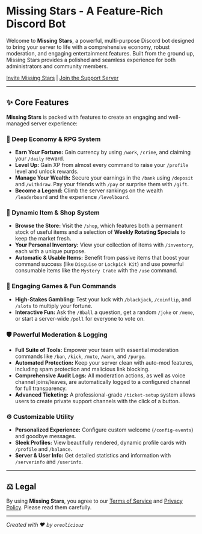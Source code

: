 # Missing Stars - A Feature-Rich Discord Bot

Welcome to **Missing Stars**, a powerful, multi-purpose Discord bot designed to bring your server to life with a comprehensive economy, robust moderation, and engaging entertainment features. Built from the ground up, Missing Stars provides a polished and seamless experience for both administrators and community members.

[Invite Missing Stars](https://discord.com/api/oauth2/authorize?client_id=967589433828311080&permissions=8&scope=bot%20applications.commands) | [Join the Support Server](https://discord.gg/asRaJG9zCc)

---

## ✨ Core Features

**Missing Stars** is packed with features to create an engaging and well-managed server experience:

### 💸 Deep Economy & RPG System
*   **Earn Your Fortune:** Gain currency by using `/work`, `/crime`, and claiming your `/daily` reward.
*   **Level Up:** Gain XP from almost every command to raise your `/profile` level and unlock rewards.
*   **Manage Your Wealth:** Secure your earnings in the `/bank` using `/deposit` and `/withdraw`. Pay your friends with `/pay` or surprise them with `/gift`.
*   **Become a Legend:** Climb the server rankings on the wealth `/leaderboard` and the experience `/levelboard`.

### 🛒 Dynamic Item & Shop System
*   **Browse the Store:** Visit the `/shop`, which features both a permanent stock of useful items and a selection of **Weekly Rotating Specials** to keep the market fresh.
*   **Your Personal Inventory:** View your collection of items with `/inventory`, each with a unique purpose.
*   **Automatic & Usable Items:** Benefit from passive items that boost your command success (like `Disguise` or `Lockpick Kit`) and use powerful consumable items like the `Mystery Crate` with the `/use` command.

### 🎲 Engaging Games & Fun Commands
*   **High-Stakes Gambling:** Test your luck with `/blackjack`, `/coinflip`, and `/slots` to multiply your fortune.
*   **Interactive Fun:** Ask the `/8ball` a question, get a random `/joke` or `/meme`, or start a server-wide `/poll` for everyone to vote on.

### 🛡️ Powerful Moderation & Logging
*   **Full Suite of Tools:** Empower your team with essential moderation commands like `/ban`, `/kick`, `/mute`, `/warn`, and `/purge`.
*   **Automated Protection:** Keep your server clean with auto-mod features, including spam protection and malicious link blocking.
*   **Comprehensive Audit Logs:** All moderation actions, as well as voice channel joins/leaves, are automatically logged to a configured channel for full transparency.
*   **Advanced Ticketing:** A professional-grade `/ticket-setup` system allows users to create private support channels with the click of a button.

### ⚙️ Customizable Utility
*   **Personalized Experience:** Configure custom welcome (`/config-events`) and goodbye messages.
*   **Sleek Profiles:** View beautifully rendered, dynamic profile cards with `/profile` and `/balance`.
*   **Server & User Info:** Get detailed statistics and information with `/serverinfo` and `/userinfo`.

---

## ⚖️ Legal

By using **Missing Stars**, you agree to our [Terms of Service](https://github.com/OreOliciouZ/MSBot/blob/main/ToS.md) and [Privacy Policy](https://github.com/OreOliciouZ/MSBot/blob/main/PP.md). Please read them carefully.

---
*Created with ❤️ by `oreoliciouz`*

